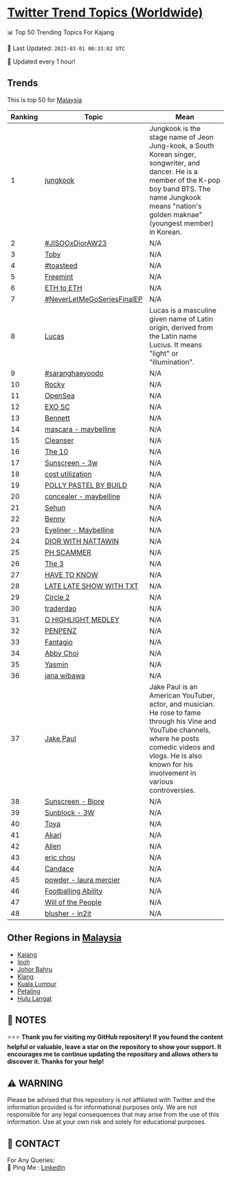 [Twitter Trend Topics (Worldwide)](https://github.com/ErcinDedeoglu/Twitter-Trend-Topics)
==========


📊 Top 50 Trending Topics For Kajang

📆 Last Updated: `2023-03-01 00:33:02 UTC`

🔧 Updated every 1 hour!


## Trends

This is top 50 for [Malaysia](</Malaysia>)

| Ranking | Topic | Mean |
| ------- | ------------ | ------------ |
| 1 | [jungkook](http://twitter.com/search?q=jungkook) | Jungkook is the stage name of Jeon Jung-kook, a South Korean singer, songwriter, and dancer. He is a member of the K-pop boy band BTS. The name Jungkook means "nation's golden maknae" (youngest member) in Korean. |
| 2 | [#JISOOxDiorAW23](http://twitter.com/search?q=%23JISOOxDiorAW23) | N/A |
| 3 | [Toby](http://twitter.com/search?q=Toby) | N/A |
| 4 | [#toasteed](http://twitter.com/search?q=%23toasteed) | N/A |
| 5 | [Freemint](http://twitter.com/search?q=Freemint) | N/A |
| 6 | [ETH to ETH](http://twitter.com/search?q=ETH+to+ETH) | N/A |
| 7 | [#NeverLetMeGoSeriesFinalEP](http://twitter.com/search?q=%23NeverLetMeGoSeriesFinalEP) | N/A |
| 8 | [Lucas](http://twitter.com/search?q=Lucas) | Lucas is a masculine given name of Latin origin, derived from the Latin name Lucius. It means "light" or "illumination". |
| 9 | [#saranghaeyoodo](http://twitter.com/search?q=%23saranghaeyoodo) | N/A |
| 10 | [Rocky](http://twitter.com/search?q=Rocky) | N/A |
| 11 | [OpenSea](http://twitter.com/search?q=OpenSea) | N/A |
| 12 | [EXO SC](http://twitter.com/search?q=EXO+SC) | N/A |
| 13 | [Bennett](http://twitter.com/search?q=Bennett) | N/A |
| 14 | [mascara - maybelline](http://twitter.com/search?q=mascara+-+maybelline) | N/A |
| 15 | [Cleanser](http://twitter.com/search?q=Cleanser) | N/A |
| 16 | [The 10](http://twitter.com/search?q=The+10) | N/A |
| 17 | [Sunscreen - 3w](http://twitter.com/search?q=Sunscreen+-+3w) | N/A |
| 18 | [cost utilization](http://twitter.com/search?q=cost+utilization) | N/A |
| 19 | [POLLY PASTEL BY BUILD](http://twitter.com/search?q=POLLY+PASTEL+BY+BUILD) | N/A |
| 20 | [concealer - maybelline](http://twitter.com/search?q=concealer+-+maybelline) | N/A |
| 21 | [Sehun](http://twitter.com/search?q=Sehun) | N/A |
| 22 | [Benny](http://twitter.com/search?q=Benny) | N/A |
| 23 | [Eyeliner - Maybelline](http://twitter.com/search?q=Eyeliner+-+Maybelline) | N/A |
| 24 | [DIOR WITH NATTAWIN](http://twitter.com/search?q=DIOR+WITH+NATTAWIN) | N/A |
| 25 | [PH SCAMMER](http://twitter.com/search?q=PH+SCAMMER) | N/A |
| 26 | [The 3](http://twitter.com/search?q=The+3) | N/A |
| 27 | [HAVE TO KNOW](http://twitter.com/search?q=HAVE+TO+KNOW) | N/A |
| 28 | [LATE LATE SHOW WITH TXT](http://twitter.com/search?q=LATE+LATE+SHOW+WITH+TXT) | N/A |
| 29 | [Circle 2](http://twitter.com/search?q=Circle+2) | N/A |
| 30 | [traderdao](http://twitter.com/search?q=traderdao) | N/A |
| 31 | [O HIGHLIGHT MEDLEY](http://twitter.com/search?q=O+HIGHLIGHT+MEDLEY) | N/A |
| 32 | [PENPENZ](http://twitter.com/search?q=PENPENZ) | N/A |
| 33 | [Fantagio](http://twitter.com/search?q=Fantagio) | N/A |
| 34 | [Abby Choi](http://twitter.com/search?q=Abby+Choi) | N/A |
| 35 | [Yasmin](http://twitter.com/search?q=Yasmin) | N/A |
| 36 | [jana wibawa](http://twitter.com/search?q=jana+wibawa) | N/A |
| 37 | [Jake Paul](http://twitter.com/search?q=Jake+Paul) | Jake Paul is an American YouTuber, actor, and musician. He rose to fame through his Vine and YouTube channels, where he posts comedic videos and vlogs. He is also known for his involvement in various controversies. |
| 38 | [Sunscreen - Biore](http://twitter.com/search?q=Sunscreen+-+Biore) | N/A |
| 39 | [Sunblock - 3W](http://twitter.com/search?q=Sunblock+-+3W) | N/A |
| 40 | [Toya](http://twitter.com/search?q=Toya) | N/A |
| 41 | [Akari](http://twitter.com/search?q=Akari) | N/A |
| 42 | [Allen](http://twitter.com/search?q=Allen) | N/A |
| 43 | [eric chou](http://twitter.com/search?q=eric+chou) | N/A |
| 44 | [Candace](http://twitter.com/search?q=Candace) | N/A |
| 45 | [powder - laura mercier](http://twitter.com/search?q=powder+-+laura+mercier) | N/A |
| 46 | [Footballing Ability](http://twitter.com/search?q=Footballing+Ability) | N/A |
| 47 | [Will of the People](http://twitter.com/search?q=Will+of+the+People) | N/A |
| 48 | [blusher - in2it](http://twitter.com/search?q=blusher+-+in2it) | N/A |



## Other Regions in [Malaysia](</Malaysia>)

* [Kajang](</Malaysia/Kajang.md>)
* [Ipoh](</Malaysia/Ipoh.md>)
* [Johor Bahru](</Malaysia/Johor Bahru.md>)
* [Klang](</Malaysia/Klang.md>)
* [Kuala Lumpur](</Malaysia/Kuala Lumpur.md>)
* [Petaling](</Malaysia/Petaling.md>)
* [Hulu Langat](</Malaysia/Hulu Langat.md>)



## 📝 NOTES

⭐⭐⭐ **Thank you for visiting my GitHub repository! If you found the content helpful or valuable, leave a star on the repository to show your support. It encourages me to continue updating the repository and allows others to discover it. Thanks for your help!**


## ⚠️ WARNING

Please be advised that this repository is not affiliated with Twitter and the information provided is for informational purposes only. We are not responsible for any legal consequences that may arise from the use of this information. Use at your own risk and solely for educational purposes.


## 📨 CONTACT

 For Any Queries:  
            🏓 Ping Me : [LinkedIn](https://www.linkedin.com/in/ercindedeoglu/)
